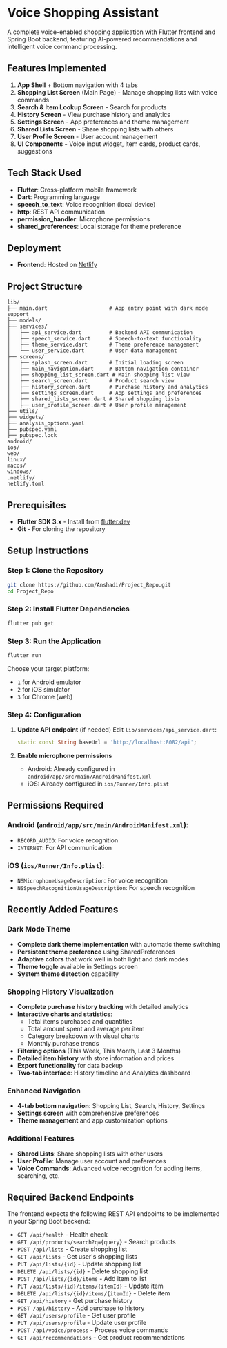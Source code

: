 # Voice Shopping Assistant

A complete voice-enabled shopping application with Flutter frontend and Spring Boot backend, featuring AI-powered recommendations and intelligent voice command processing.

## Features Implemented

1. **App Shell** + Bottom navigation with 4 tabs
2. **Shopping List Screen** (Main Page) - Manage shopping lists with voice commands
3. **Search & Item Lookup Screen** - Search for products
4. **History Screen** - View purchase history and analytics
5. **Settings Screen** - App preferences and theme management
6. **Shared Lists Screen** - Share shopping lists with others
7. **User Profile Screen** - User account management
8. **UI Components** - Voice input widget, item cards, product cards, suggestions

## Tech Stack Used

- **Flutter**: Cross-platform mobile framework
- **Dart**: Programming language
- **speech_to_text**: Voice recognition (local device)
- **http**: REST API communication
- **permission_handler**: Microphone permissions
- **shared_preferences**: Local storage for theme preference

## Deployment

- **Frontend**: Hosted on [Netlify](https://spontaneous-sherbet-a72ea7.netlify.app/)

## Project Structure

```
lib/
├── main.dart                    # App entry point with dark mode support
├── models/
├── services/
│   ├── api_service.dart         # Backend API communication
│   ├── speech_service.dart      # Speech-to-text functionality
│   ├── theme_service.dart       # Theme preference management
│   └── user_service.dart        # User data management
├── screens/
│   ├── splash_screen.dart       # Initial loading screen
│   ├── main_navigation.dart     # Bottom navigation container
│   ├── shopping_list_screen.dart # Main shopping list view
│   ├── search_screen.dart       # Product search view
│   ├── history_screen.dart      # Purchase history and analytics
│   ├── settings_screen.dart     # App settings and preferences
│   ├── shared_lists_screen.dart # Shared shopping lists
│   ├── user_profile_screen.dart # User profile management
├── utils/
├── widgets/
├── analysis_options.yaml
├── pubspec.yaml
├── pubspec.lock
android/
ios/
web/
linux/
macos/
windows/
.netlify/
netlify.toml
```

## Prerequisites

- **Flutter SDK 3.x** - Install from [flutter.dev](https://flutter.dev/docs/get-started/install)
- **Git** - For cloning the repository

## Setup Instructions

### Step 1: Clone the Repository

```bash
git clone https://github.com/Anshadi/Project_Repo.git
cd Project_Repo
```

### Step 2: Install Flutter Dependencies

```bash
flutter pub get
```

### Step 3: Run the Application

```bash
flutter run
```

Choose your target platform:
- `1` for Android emulator
- `2` for iOS simulator
- `3` for Chrome (web)

### Step 4: Configuration

1. **Update API endpoint** (if needed)
   Edit `lib/services/api_service.dart`:
   ```dart
   static const String baseUrl = 'http://localhost:8082/api';
   ```

2. **Enable microphone permissions**
   - Android: Already configured in `android/app/src/main/AndroidManifest.xml`
   - iOS: Already configured in `ios/Runner/Info.plist`

## Permissions Required

### Android (`android/app/src/main/AndroidManifest.xml`):
- `RECORD_AUDIO`: For voice recognition
- `INTERNET`: For API communication

### iOS (`ios/Runner/Info.plist`):
- `NSMicrophoneUsageDescription`: For voice recognition
- `NSSpeechRecognitionUsageDescription`: For speech recognition

## Recently Added Features

### Dark Mode Theme
- **Complete dark theme implementation** with automatic theme switching
- **Persistent theme preference** using SharedPreferences
- **Adaptive colors** that work well in both light and dark modes
- **Theme toggle** available in Settings screen
- **System theme detection** capability

### Shopping History Visualization
- **Complete purchase history tracking** with detailed analytics
- **Interactive charts and statistics**:
  - Total items purchased and quantities
  - Total amount spent and average per item
  - Category breakdown with visual charts
  - Monthly purchase trends
- **Filtering options** (This Week, This Month, Last 3 Months)
- **Detailed item history** with store information and prices
- **Export functionality** for data backup
- **Two-tab interface**: History timeline and Analytics dashboard

### Enhanced Navigation
- **4-tab bottom navigation**: Shopping List, Search, History, Settings
- **Settings screen** with comprehensive preferences
- **Theme management** and app customization options

### Additional Features
- **Shared Lists**: Share shopping lists with other users
- **User Profile**: Manage user account and preferences
- **Voice Commands**: Advanced voice recognition for adding items, searching, etc.

## Required Backend Endpoints

The frontend expects the following REST API endpoints to be implemented in your Spring Boot backend:

- `GET /api/health` - Health check
- `GET /api/products/search?q={query}` - Search products
- `POST /api/lists` - Create shopping list
- `GET /api/lists` - Get user's shopping lists
- `PUT /api/lists/{id}` - Update shopping list
- `DELETE /api/lists/{id}` - Delete shopping list
- `POST /api/lists/{id}/items` - Add item to list
- `PUT /api/lists/{id}/items/{itemId}` - Update item
- `DELETE /api/lists/{id}/items/{itemId}` - Delete item
- `GET /api/history` - Get purchase history
- `POST /api/history` - Add purchase to history
- `GET /api/users/profile` - Get user profile
- `PUT /api/users/profile` - Update user profile
- `POST /api/voice/process` - Process voice commands
- `GET /api/recommendations` - Get product recommendations
